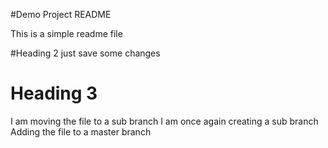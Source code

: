 #Demo Project README

This is a simple readme file 

#Heading 2
just save some changes 

# Heading 3
I am moving the file to a sub branch
I am once again creating a sub branch
Adding the file to a master branch
